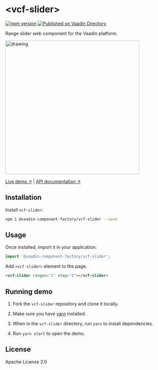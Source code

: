 # &lt;vcf-slider&gt;

[![npm version](https://badgen.net/npm/v/@vaadin-component-factory/vcf-slider)](https://www.npmjs.com/package/@vaadin-component-factory/vcf-slider) [![Published on Vaadin Directory](https://img.shields.io/badge/Vaadin%20Directory-published-00b4f0.svg)](https://vaadin.com/directory/component/vaadin-component-factoryvcf-slider)

Range slider web component for the Vaadin platform.

<img src="https://user-images.githubusercontent.com/3392815/121072109-746c0900-c7d9-11eb-8d4e-8bb728fa99f1.png" alt="drawing" width="420"/>

[Live demo ↗](https://vcf-slider.netlify.com) | [API documentation ↗](https://vcf-slider.netlify.com/api/#/elements/Vaadin.VcfSlider)

## Installation

Install `vcf-slider`:

```sh
npm i @vaadin-component-factory/vcf-slider --save
```

## Usage

Once installed, import it in your application:

```js
import '@vaadin-component-factory/vcf-slider';
```

Add `<vcf-slider>` element to the page.

```html
<vcf-slider ranges="1" step="2"></vcf-slider>
```

## Running demo

1. Fork the `vcf-slider` repository and clone it locally.

1. Make sure you have [yarn](https://yarnpkg.com/) installed.

1. When in the `vcf-slider` directory, run `yarn` to install dependencies.

1. Run `yarn start` to open the demo.

<!--
## Server-side API

This is the client-side (LitElement) web component. If you are looking for the server-side (Java) API for the Vaadin Platform, it can be found here: [VcfSlider](https://vaadin.com/directory/component/VcfSlider)
-->

## License

Apache License 2.0
